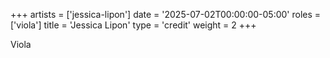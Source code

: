 +++
artists = ['jessica-lipon']
date = '2025-07-02T00:00:00-05:00'
roles = ['viola']
title = 'Jessica Lipon'
type = 'credit'
weight = 2
+++

Viola
